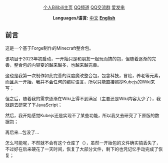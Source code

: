 <div align="center">
  
[个人Bilibili主页](https://space.bilibili.com/256237451)  [QQ频道](https://pd.qq.com/s/796mgiz18)  [QQ交流群](http://qm.qq.com/cgi-bin/qm/qr?_wv=1027&k=BLXxDVDcSaZjEf7RZwuve3nTRYaLiibA&authKey=xMXTiVWhMjumG1WFrE%2FQpVOPM5lAJUXOQi9Ycsz1Lzi%2Fbjo9PS9HKPMLCp5XGJ2R&noverify=0&group_code=1020087157)  [爱发电](https://afdian.net/a/LLmion)


**Languages/语言:** [中文](README.md) [**English**](README-en.md)
</div>


## 前言
这是一个基于Forge制作的Minecraft整合包。

该项目于2023年初启动，一开始只是和朋友一起玩而搞的包，但随着逐渐的完善，整合包的内容变的越来越多，也越来越完善。

这也是我第一次制作如此完善的深度魔改整合包，包含科技，冒险，养老等元素，而且从一开始，我并不会任何的编程语言，所以只能直接照抄Kubejs的Wiki来写；

但之后，随着我的需求逐渐在Wiki上得不到满足（主要还是Wiki内容太少了），我就跑去研究了下JavaScript；

然后，我开始感觉Kubejs还是实现不了某些功能，所以我又去研究了下原版的数据包；

再后来...包没了...

怎么可能呢，不然就不会有这个仓库了（），虽然一开始包的文件确实搞丢失了，不过好在后来硬花了一天时间，恢复了大部分文件，剩下的也凭记忆手动完成了恢复；


